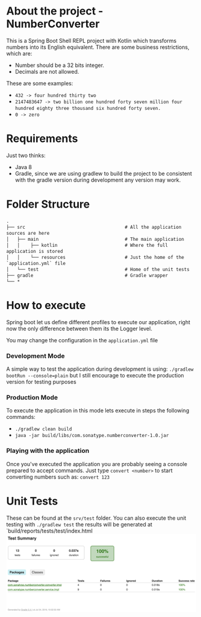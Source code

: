 # About the project - NumberConverter
This is a Spring Boot Shell REPL project with Kotlin which transforms numbers into its English equivalent.
There are some business restrictions, which are:
- Number should be a 32 bits integer.
- Decimals are not allowed. 

These are some examples:

- `432 -> four hundred thirty two`
- `2147483647 -> two billion one hundred forty seven million four hundred eighty three thousand six hundred forty seven.`
- `0 -> zero`

# Requirements
Just two thinks:
- Java 8
- Gradle, since we are using gradlew to build the project to be consistent with the gradle version during development 
any version may work.

# Folder Structure
```
.
├── src                                     # All the application sources are here
│   ├── main                                # The main application
│   │    ├── kotlin                         # Where the full application is stored
│   │    └── resources                      # Just the home of the `application.yml` file
│   └── test                                # Home of the unit tests
├── gradle                                  # Gradle wrapper
└── *
```

# How to execute
Spring boot let us define different profiles to execute our application, right now the only difference between them 
its the Logger level.

You may change the configuration in the `application.yml` file

### Development Mode
A simple way to test the application during development is using: `./gradlew bootRun --console=plain` but I still 
encourage to execute the production version for testing purposes

### Production Mode
To execute the application in this mode lets execute in steps the following commands:
- `./gradlew clean build`
- `java -jar build/libs/com.sonatype.numberconverter-1.0.jar`

### Playing with the application
Once you've executed the application you are probably seeing a console prepared to accept commands. Just type 
`convert <number>` to start converting numbers such as: `convert 123`

# Unit Tests
These can be found at the `srv/test` folder. You can also execute the unit testing with `./gradlew test` the results 
will be generated at `build/reports/tests/test/index.html
![Unit Tests](./Tests.png)